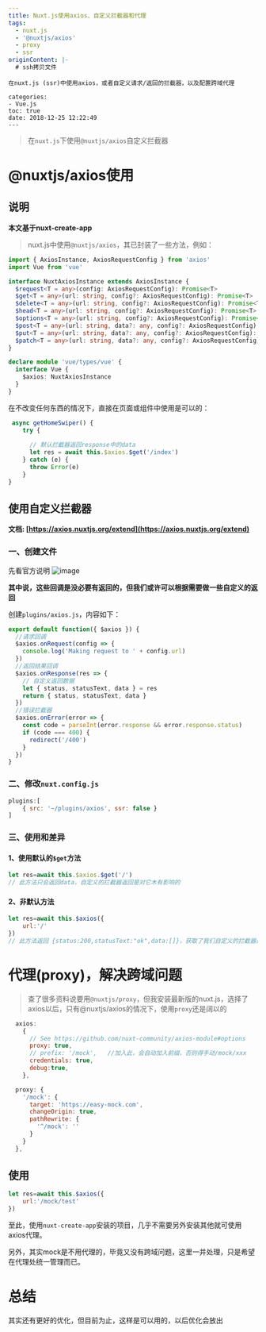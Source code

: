 ```yaml
---
title: Nuxt.js使用axios、自定义拦截器和代理
tags:
  - nuxt.js
  - '@nuxtjs/axios'
  - proxy
  - ssr
originContent: |-
  # ssh拷贝文件
  ```
    在nuxt.js (ssr)中使用axios，或者自定义请求/返回的拦截器，以及配置跨域代理
  ```
categories:
  - Vue.js
toc: true
date: 2018-12-25 12:22:49
---
```


> 在`nuxt.js`下使用`@nuxtjs/axios`自定义拦截器

<!-- more -->

# @nuxtjs/axios使用
## 说明
**本文基于nuxt-create-app**

> nuxt.js中使用`@nuxtjs/axios`，其已封装了一些方法，例如：
```ts
import { AxiosInstance, AxiosRequestConfig } from 'axios'
import Vue from 'vue'

interface NuxtAxiosInstance extends AxiosInstance {
  $request<T = any>(config: AxiosRequestConfig): Promise<T>
  $get<T = any>(url: string, config?: AxiosRequestConfig): Promise<T>
  $delete<T = any>(url: string, config?: AxiosRequestConfig): Promise<T>
  $head<T = any>(url: string, config?: AxiosRequestConfig): Promise<T>
  $options<T = any>(url: string, config?: AxiosRequestConfig): Promise<T>
  $post<T = any>(url: string, data?: any, config?: AxiosRequestConfig): Promise<T>
  $put<T = any>(url: string, data?: any, config?: AxiosRequestConfig): Promise<T>
  $patch<T = any>(url: string, data?: any, config?: AxiosRequestConfig): Promise<T>
}

declare module 'vue/types/vue' {
  interface Vue {
    $axios: NuxtAxiosInstance
  }
}
```

在不改变任何东西的情况下，直接在页面或组件中使用是可以的：
```js
 async getHomeSwiper() {
    try {
    
      // 默认拦截器返回response中的data
      let res = await this.$axios.$get('/index')
    } catch (e) {
      throw Error(e)
    }
}
```

## 使用自定义拦截器

**文档: [https://axios.nuxtjs.org/extend](https://axios.nuxtjs.org/extend)**

### 一、创建文件

先看官方说明
![image](https://note.youdao.com/yws/api/personal/file/F374023FB44D442AA53F95C309D1DE4E?method=download&shareKey=26ab2a90ca9ab183756085ceb9a6fcfa)

**其中说，这些回调是没必要有返回的，但我们或许可以根据需要做一些自定义的返回**

创建`plugins/axios.js`，内容如下：
```js
export default function({ $axios }) {
  //请求回调
  $axios.onRequest(config => {
    console.log('Making request to ' + config.url)
  })
  //返回结果回调
  $axios.onResponse(res => {
    // 自定义返回数据
    let { status, statusText, data } = res
    return { status, statusText, data }
  })
  //错误拦截器
  $axios.onError(error => {
    const code = parseInt(error.response && error.response.status)
    if (code === 400) {
      redirect('/400')
    }
  })
}
```

### 二、修改`nuxt.config.js`

```js
plugins:[
    { src: '~/plugins/axios', ssr: false }
]
```

### 三、使用和差异

#### 1、使用默认的`$get`方法
```js
let res=await this.$axios.$get('/')
// 此方法只会返回data，自定义的拦截器返回是对它木有影响的
```

#### 2、非默认方法
```js
let res=await this.$axios({
    url:'/'
})
// 此方法返回 {status:200,statusText:"ok",data:[]}，获取了我们自定义的拦截器返回数据
```

# 代理(proxy)，解决跨域问题

> 查了很多资料说要用`@nuxtjs/proxy`，但我安装最新版的nuxt.js，选择了axios以后，只有@nuxtjs/axios的情况下，使用`proxy`还是阔以的

```js
  axios:
    {
      // See https://github.com/nuxt-community/axios-module#options
      proxy: true,
      // prefix: '/mock',   //加入此，会自动加入前缀，否则得手动/mock/xxx
      credentials: true,
      debug:true,
    },

  proxy: {
    '/mock': {
      target: 'https://easy-mock.com',
      changeOrigin: true,
      pathRewrite: {
        '^/mock': ''
      }
    }
  },
```
## 使用
```js
let res=await this.$axios({
    url:'/mock/test'
})
```
至此，使用`nuxt-create-app`安装的项目，几乎不需要另外安装其他就可使用axios代理。

另外，其实mock是不用代理的，毕竟又没有跨域问题，这里一并处理，只是希望在代理处统一管理而已。

# 总结

其实还有更好的优化，但目前为止，这样是可以用的，以后优化会放出